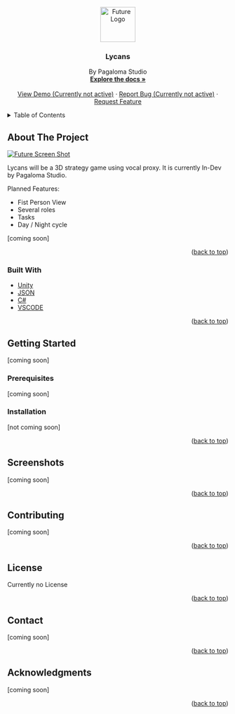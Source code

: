 <div id="top"></div>


<!-- PROJECT LOGO -->
<br />
<div align="center">
  <a href="https://github.com/Lopinosaurus/PagalomaProject">
    <img src="images/logo.png" alt="Future Logo" width="80" height="80">
  </a>

  <h3 align="center">Lycans</h3>

  <p align="center">
    By Pagaloma Studio
    <br />
    <a href="https://github.com/Lopinosaurus/PagalomaProject"><strong>Explore the docs »</strong></a>
    <br />
    <br />
    <a href="https://github.com/Lopinosaurus/PagalomaProject">View Demo (Currently not active)</a>
    ·
    <a href="https://github.com/Lopinosaurus/PagalomaProject/issues">Report Bug (Currently not active)</a>
    ·
    <a href="https://github.com/Lopinosaurus/PagalomaProject/issues">Request Feature</a>
  </p>
</div>



<!-- TABLE OF CONTENTS -->
<details>
  <summary>Table of Contents</summary>
  <ol>
    <li>
      <a href="#about-the-project">About Our Game</a>
      <ul>
        <li><a href="#built-with">Built With</a></li>
      </ul>
    </li>
    <li>
      <a href="#getting-started">Getting Started</a>
      <ul>
        <li><a href="#prerequisites">Prerequisites</a></li>
        <li><a href="#installation">Installation</a></li>
      </ul>
    </li>
    <li><a href="#usage">Usage</a></li>
    <li><a href="#roadmap">Roadmap</a></li>
    <li><a href="#contributing">Contributing</a></li>
    <li><a href="#license">License</a></li>
    <li><a href="#contact">Contact</a></li>
    <li><a href="#acknowledgments">Acknowledgments</a></li>
  </ol>
</details>



<!-- ABOUT THE PROJECT -->
## About The Project

[![Future Screen Shot][product-screenshot]](https://example.com)

Lycans will be a 3D strategy game using vocal proxy. It is currently In-Dev by Pagaloma Studio.

Planned Features:

- Fist Person View
- Several roles
- Tasks
- Day / Night cycle


[coming soon]


<p align="right">(<a href="#top">back to top</a>)</p>



### Built With



* [Unity](https://unity.com/fr)
* [JSON](https://www.json.org/json-fr.html)
* [C#](https://docs.microsoft.com/fr-fr/dotnet/csharp/)
* [VSCODE](https://code.visualstudio.com/)

<p align="right">(<a href="#top">back to top</a>)</p>



<!-- GETTING STARTED -->
## Getting Started
[coming soon]

### Prerequisites

[coming soon]

### Installation

[not coming soon]

<p align="right">(<a href="#top">back to top</a>)</p>



<!-- USAGE EXAMPLES -->
## Screenshots

[coming soon]

<p align="right">(<a href="#top">back to top</a>)</p>




<!-- CONTRIBUTING -->
## Contributing

[coming soon]

<p align="right">(<a href="#top">back to top</a>)</p>



<!-- LICENSE -->
## License

Currently no License

<p align="right">(<a href="#top">back to top</a>)</p>



<!-- CONTACT -->
## Contact

[coming soon]

<p align="right">(<a href="#top">back to top</a>)</p>



<!-- ACKNOWLEDGMENTS -->
## Acknowledgments

[coming soon]

<!--* [Choose an Open Source License](https://choosealicense.com)
* [Img Shields](https://shields.io)
* [GitHub Pages](https://pages.github.com)
* [Font Awesome](https://fontawesome.com)
* [React Icons](https://react-icons.github.io/react-icons/search)-->

<p align="right">(<a href="#top">back to top</a>)</p>



<!-- MARKDOWN LINKS & IMAGES -->
<!-- https://www.markdownguide.org/basic-syntax/#reference-style-links -->
[contributors-shield]: https://img.shields.io/github/contributors/othneildrew/Best-README-Template.svg?style=for-the-badge
[contributors-url]: https://github.com/othneildrew/Best-README-Template/graphs/contributors
[forks-shield]: https://img.shields.io/github/forks/othneildrew/Best-README-Template.svg?style=for-the-badge
[forks-url]: https://github.com/othneildrew/Best-README-Template/network/members
[stars-shield]: https://img.shields.io/github/stars/othneildrew/Best-README-Template.svg?style=for-the-badge
[stars-url]: https://github.com/othneildrew/Best-README-Template/stargazers
[issues-shield]: https://img.shields.io/github/issues/othneildrew/Best-README-Template.svg?style=for-the-badge
[issues-url]: https://github.com/othneildrew/Best-README-Template/issues
[license-shield]: https://img.shields.io/github/license/othneildrew/Best-README-Template.svg?style=for-the-badge
[license-url]: https://github.com/othneildrew/Best-README-Template/blob/master/LICENSE.txt
[linkedin-shield]: https://img.shields.io/badge/-LinkedIn-black.svg?style=for-the-badge&logo=linkedin&colorB=555
[linkedin-url]: https://linkedin.com/in/othneildrew
[product-screenshot]: images/screenshot.png
